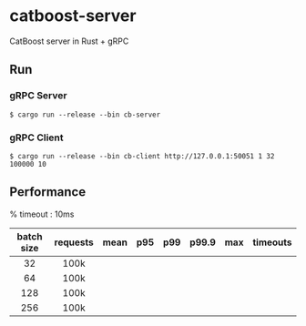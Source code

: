 # catboost-server
CatBoost server in Rust + gRPC

## Run

### gRPC Server

```shell
$ cargo run --release --bin cb-server 
```

### gRPC Client

```shell
$ cargo run --release --bin cb-client http://127.0.0.1:50051 1 32 100000 10
```

## Performance

% timeout : 10ms

| batch size | requests | mean | p95 | p99 | p99.9 | max | timeouts |
| :---: | :---: | :---: | :---: | :---: | :---: | :---: | :---: |
| 32 | 100k | | | | | | |
| 64 | 100k | | | | | | |
| 128 | 100k | | | | | | |
| 256 | 100k | | | | | | |
